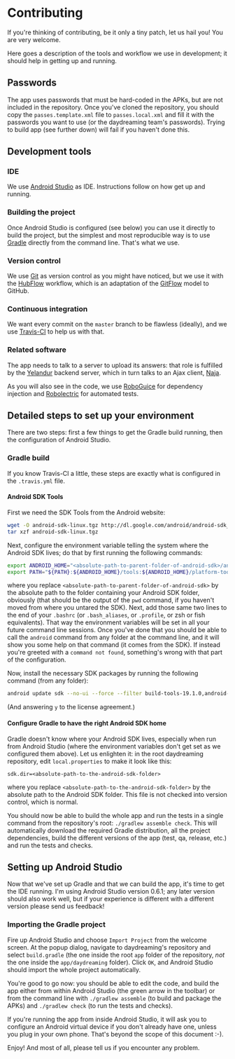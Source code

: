# Contributing

If you're thinking of contributing, be it only a tiny patch, let us hail you!
You are very welcome.

Here goes a description of the tools and workflow we use in development; it
should help in getting up and running.

## Passwords

The app uses passwords that must be hard-coded in the APKs, but are not included
in the repository. Once you've cloned the repository, you should copy the
`passes.template.xml` file to `passes.local.xml` and fill it with the passwords
you want to use (or the daydreaming team's passwords). Trying to build app (see
further down) will fail if you haven't done this.

## Development tools

### IDE

We use [Android
Studio](https://developer.android.com/sdk/installing/studio.html) as IDE.
Instructions follow on how get up and running.

### Building the project

Once Android Studio is configured (see below) you can use it directly to build
the project, but the simplest and most reproducible way is to use
[Gradle](http://www.gradle.org/) directly from the command line. That's what we
use.

### Version control

We use [Git](http://git-scm.com/) as version control as you might have noticed,
but we use it with the
[HubFlow](http://dev.datasift.com/blog/hubflow-github-and-gitflow-model-together)
workflow, which is an adaptation of the
[GitFlow](http://nvie.com/posts/a-successful-git-branching-model/) model to
GitHub.

### Continuous integration

We want every commit on the `master` branch to be flawless (ideally), and we use
[Travis-CI](http://about.travis-ci.org/) to help us with that.

### Related software

The app needs to talk to a server to upload its answers: that role is fulfilled
by the [Yelandur](https://github.com/wehlutyk/yelandur) backend server, which in
turn talks to an Ajax client, [Naja](https://github.com/wehlutyk/naja).

As you will also see in the code, we use
[RoboGuice](https://github.com/roboguice/roboguice) for dependency injection and
[Robolectric](http://pivotal.github.io/robolectric/) for automated tests.

## Detailed steps to set up your environment

There are two steps: first a few things to get the Gradle build running, then
the configuration of Android Studio.

### Gradle build

If you know Travis-CI a little, these steps are exactly what is configured in
the `.travis.yml` file.

#### Android SDK Tools

First we need the SDK Tools from the Android website:

```sh
wget -O android-sdk-linux.tgz http://dl.google.com/android/android-sdk_r22.6.2-linux.tgz
tar xzf android-sdk-linux.tgz
```

Next, configure the environment variable telling the system where the
Android SDK lives; do that by first running the following commands:

```sh
export ANDROID_HOME="<absolute-path-to-parent-folder-of-android-sdk>/android-sdk-linux"
export PATH="${PATH}:${ANDROID_HOME}/tools:${ANDROID_HOME}/platform-tools:${ANDROID_HOME}/build-tools/17.0.0"
```

where you replace `<absolute-path-to-parent-folder-of-android-sdk>` by the
absolute path to the folder containing your Android SDK folder, obviously (that
should be the output of the `pwd` command, if you haven't moved from where you
untared the SDK). Next, add those same two lines to the end of your `.bashrc`
(or `.bash_aliases`, or `.profile`, or zsh or fish equivalents). That way the
environment variables will be set in all your future command line sessions. Once
you've done that you should be able to call the `android` command from any
folder at the command line, and it will show you some help on that command (it
comes from the SDK). If instead you're greeted with a `command not found`,
something's wrong with that part of the configuration.

Now, install the necessary SDK packages by running the following command
(from any folder):

```sh
android update sdk --no-ui --force --filter build-tools-19.1.0,android-16,platform-tools,extra-android-support,extra-android-m2repository
```

(And answering `y` to the license agreement.)

#### Configure Gradle to have the right Android SDK home

Gradle doesn't know where your Android SDK lives, especially when run from
Android Studio (where the environment variables don't get set as we configured
them above). Let us enlighten it: in the root daydreaming repository, edit
`local.properties` to make it look like this:

```
sdk.dir=<absolute-path-to-the-android-sdk-folder>
```

where you replace `<absolute-path-to-the-android-sdk-folder>` by the absolute
path to the Android SDK folder. This file is not checked into version control,
which is normal.

You should now be able to build the whole app and run the tests in a single
command from the repository's root: `./gradlew assemble check`. This will
automatically download the required Gradle distribution, all the project
dependencies, build the different versions of the app (test, qa, release, etc.)
and run the tests and checks.

## Setting up Android Studio

Now that we've set up Gradle and that we can build the app, it's time to get the
IDE running. I'm using Android Studio version 0.6.1; any later version should
also work well, but if your experience is different with a different version
please send us feedback!

### Importing the Gradle project

Fire up Android Studio and choose `Import Project` from the welcome screen. At
the popup dialog, navigate to daydreaming's repository and select `build.gradle`
(the one inside the root `app` folder of the repository, *not* the one inside
the `app/daydreaming` folder). Click `OK`, and Android Studio should import the
whole project automatically.

You're good to go now: you should be able to edit the code, and build the app
either from within Android Studio (the green arrow in the toolbar) or from the
command line with `./gradlew assemble` (to build and package the APKs) and
`./gradlew check` (to run the tests and checks).

If you're running the app from inside Android Studio, it will ask you to
configure an Android virtual device if you don't already have one, unless you
plug in your own phone.  That's beyond the scope of this document :-).

Enjoy! And most of all, please tell us if you encounter any problem.
